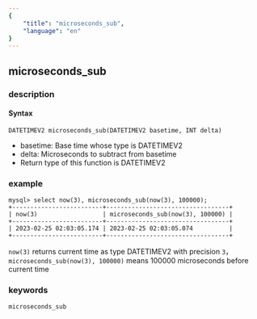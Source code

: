 ```yaml
---
{
    "title": "microseconds_sub",
    "language": "en"
}
---
```


<!--
Licensed to the Apache Software Foundation (ASF) under one
or more contributor license agreements.  See the NOTICE file
distributed with this work for additional information
regarding copyright ownership.  The ASF licenses this file
to you under the Apache License, Version 2.0 (the
"License"); you may not use this file except in compliance
with the License.  You may obtain a copy of the License at

  http://www.apache.org/licenses/LICENSE-2.0

Unless required by applicable law or agreed to in writing,
software distributed under the License is distributed on an
"AS IS" BASIS, WITHOUT WARRANTIES OR CONDITIONS OF ANY
KIND, either express or implied.  See the License for the
specific language governing permissions and limitations
under the License.
-->

## microseconds_sub
### description
#### Syntax

`DATETIMEV2 microseconds_sub(DATETIMEV2 basetime, INT delta)`
- basetime: Base time whose type is DATETIMEV2
- delta: Microseconds to subtract from basetime
- Return type of this function is DATETIMEV2

### example
```
mysql> select now(3), microseconds_sub(now(3), 100000);
+-------------------------+----------------------------------+
| now(3)                  | microseconds_sub(now(3), 100000) |
+-------------------------+----------------------------------+
| 2023-02-25 02:03:05.174 | 2023-02-25 02:03:05.074          |
+-------------------------+----------------------------------+
```
`now(3)` returns current time as type DATETIMEV2 with precision `3`，`microseconds_sub(now(3), 100000)` means 100000 microseconds before current time

### keywords
    microseconds_sub
